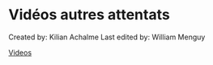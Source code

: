 # Vidéos autres attentats

Created by: Kilian Achalme
Last edited by: William Menguy

[Videos](Vide%CC%81os%20autres%20attentats%205b2574dbcf5648d78d4429c1a7fd4983/Videos%209cf3b899f7e144319075c0843ae1481f.md)